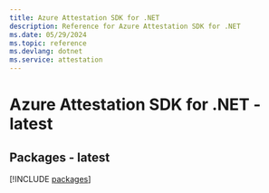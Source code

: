 ```yaml
---
title: Azure Attestation SDK for .NET
description: Reference for Azure Attestation SDK for .NET
ms.date: 05/29/2024
ms.topic: reference
ms.devlang: dotnet
ms.service: attestation
---
```

# Azure Attestation SDK for .NET - latest
## Packages - latest
[!INCLUDE [packages](attestation-index.md)]